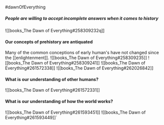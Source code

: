 #dawnOfEverything
##### People are willing to accept incomplete answers when it comes to history

![[books_The Dawn of Everything#258309232q]]
#### Our concepts of prehistory are antiquated
Many of the common conceptions of early human's have not changed since the [[enlightenment]]. 
![[books_The Dawn of Everything#258309235]]
![[books_The Dawn of Everything#258309241]]
![[books_The Dawn of Everything#261572338]]
![[books_The Dawn of Everything#262026842]]
#### What is our understanding of other humans?
![[books_The Dawn of Everything#261572331]]
#### What is our understanding of how the world works?
![[books_The Dawn of Everything#261593451]]
![[books_The Dawn of Everything#261593449]]`